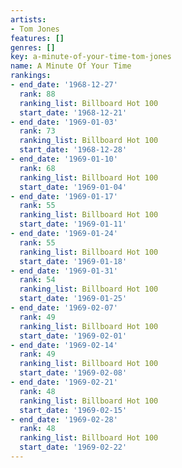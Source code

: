```yaml
---
artists:
- Tom Jones
features: []
genres: []
key: a-minute-of-your-time-tom-jones
name: A Minute Of Your Time
rankings:
- end_date: '1968-12-27'
  rank: 88
  ranking_list: Billboard Hot 100
  start_date: '1968-12-21'
- end_date: '1969-01-03'
  rank: 73
  ranking_list: Billboard Hot 100
  start_date: '1968-12-28'
- end_date: '1969-01-10'
  rank: 68
  ranking_list: Billboard Hot 100
  start_date: '1969-01-04'
- end_date: '1969-01-17'
  rank: 55
  ranking_list: Billboard Hot 100
  start_date: '1969-01-11'
- end_date: '1969-01-24'
  rank: 55
  ranking_list: Billboard Hot 100
  start_date: '1969-01-18'
- end_date: '1969-01-31'
  rank: 54
  ranking_list: Billboard Hot 100
  start_date: '1969-01-25'
- end_date: '1969-02-07'
  rank: 49
  ranking_list: Billboard Hot 100
  start_date: '1969-02-01'
- end_date: '1969-02-14'
  rank: 49
  ranking_list: Billboard Hot 100
  start_date: '1969-02-08'
- end_date: '1969-02-21'
  rank: 48
  ranking_list: Billboard Hot 100
  start_date: '1969-02-15'
- end_date: '1969-02-28'
  rank: 48
  ranking_list: Billboard Hot 100
  start_date: '1969-02-22'
---
```


